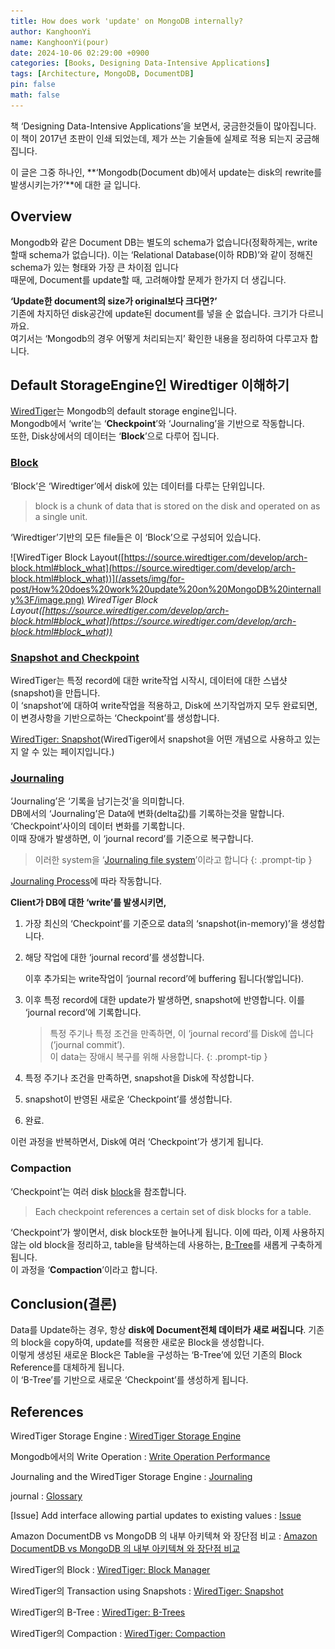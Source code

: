 ```yaml
---
title: How does work 'update' on MongoDB internally?
author: KanghoonYi
name: KanghoonYi(pour)
date: 2024-10-06 02:29:00 +0900
categories: [Books, Designing Data-Intensive Applications]
tags: [Architecture, MongoDB, DocumentDB]
pin: false
math: false
---
```


책 ‘Designing Data-Intensive Applications’을 보면서, 궁금한것들이 많아집니다.  
이 책이 2017년 초판이 인쇄 되었는데, 제가 쓰는 기술들에 실제로 적용 되는지 궁금해집니다.  
  
이 글은 그중 하나인, **‘Mongodb(Document db)에서 update는 disk의 rewrite를 발생시키는가?’**에 대한 글 입니다.

## Overview

Mongodb와 같은 Document DB는 별도의 schema가 없습니다(정확하게는, write할때 schema가 없습니다). 이는 ‘Relational Database(이하 RDB)’와 같이 정해진 schema가 있는 형태와 가장 큰 차이점 입니다  
때문에, Document를 update할 때, 고려해야할 문제가 한가지 더 생깁니다.  

**‘Update한 document의 size가 original보다 크다면?’**  
기존에 차지하던 disk공간에 update된 document를 넣을 순 없습니다. 크기가 다르니까요.  
여기서는 ‘Mongodb의 경우 어떻게 처리되는지’ 확인한 내용을 정리하여 다루고자 합니다.

## Default StorageEngine인 Wiredtiger 이해하기

[WiredTiger](https://www.mongodb.com/ko-kr/docs/manual/core/wiredtiger/)는 Mongodb의 default storage engine입니다.  
Mongodb에서 ‘write’는 ‘**Checkpoint**’와 ‘Journaling’을 기반으로 작동합니다.  
또한, Disk상에서의 데이터는 ‘**Block**’으로 다루어 집니다.

### [Block](https://source.wiredtiger.com/develop/arch-block.html#block_what)

‘Block’은 ‘Wiredtiger’에서 disk에 있는 데이터를 다루는 단위입니다.

> block is a chunk of data that is stored on the disk and operated on as a single unit.

‘Wiredtiger’기반의 모든 file들은 이 ‘Block’으로 구성되어 있습니다.

![WiredTiger Block Layout([https://source.wiredtiger.com/develop/arch-block.html#block_what](https://source.wiredtiger.com/develop/arch-block.html#block_what))](/assets/img/for-post/How%20does%20work%20update%20on%20MongoDB%20internally%3F/image.png)
_WiredTiger Block Layout([https://source.wiredtiger.com/develop/arch-block.html#block_what](https://source.wiredtiger.com/develop/arch-block.html#block_what))_

### [Snapshot and Checkpoint](https://www.mongodb.com/docs/manual/core/wiredtiger/#snapshots-and-checkpoints)

WiredTiger는 특정 record에 대한 write작업 시작시, 데이터에 대한 스냅샷(snapshot)을 만듭니다.  
이 ‘snapshot’에 대하여 write작업을 적용하고, Disk에 쓰기작업까지 모두 완료되면, 이 변경사항을 기반으로하는 ‘Checkpoint’를 생성합니다.

[WiredTiger: Snapshot](https://source.wiredtiger.com/develop/arch-snapshot.html#snapshot_transaction)(WiredTiger에서 snapshot을 어떤 개념으로 사용하고 있는지 알 수 있는 페이지입니다.)

### [Journaling](https://www.mongodb.com/docs/manual/core/journaling/)

‘Journaling’은 ‘기록을 남기는것’을 의미합니다.  
DB에서의 ‘Journaling’은 Data에 변화(delta값)를 기록하는것을 말합니다.  
‘Checkpoint’사이의 데이터 변화를 기록합니다.  
이때 장애가 발생하면, 이 ‘journal record’를 기준으로 복구합니다.

> 이러한 system을 ‘[Journaling file system](https://en.wikipedia.org/wiki/Journaling_file_system)’이라고 합니다
{: .prompt-tip }

[Journaling Process](https://www.mongodb.com/ko-kr/docs/manual/core/journaling/#journaling-process)에 따라 작동합니다.  
  
**Client가 DB에 대한 ‘write’를 발생시키면,**

1. 가장 최신의 ‘Checkpoint’를 기준으로 data의 ‘snapshot(in-memory)’을 생성합니다.
2. 해당 작업에 대한 ‘journal record’를 생성합니다.

   이후 추가되는 write작업이 ‘journal record’에 buffering 됩니다(쌓입니다).

3. 이후 특정 record에 대한 update가 발생하면, snapshot에 반영합니다.
   이를 ‘journal record’에 기록합니다.

   > 특정 주기나 특정 조건을 만족하면, 이 ‘journal record’를 Disk에 씁니다(’journal commit’).  
   > 이 data는 장애시 복구를 위해 사용합니다.
   {: .prompt-tip }

4. 특정 주기나 조건을 만족하면, snapshot을 Disk에 작성합니다.
5. snapshot이 반영된 새로운 ‘Checkpoint’를 생성합니다.
6. 완료.

이런 과정을 반복하면서, Disk에 여러 ‘Checkpoint’가 생기게 됩니다.

### Compaction

‘Checkpoint’는 여러 disk [block](https://source.wiredtiger.com/develop/arch-block.html)을 참조합니다.  
> Each checkpoint references a certain set of disk blocks for a table.

‘Checkpoint’가 쌓이면서, disk block또한 늘어나게 됩니다. 이에 따라, 이제 사용하지 않는 old block을 정리하고, table을 탐색하는데 사용하는, [B-Tree](https://source.wiredtiger.com/11.0.0/arch-btree.html)를 새롭게 구축하게 됩니다.  
이 과정을 ‘**Compaction**’이라고 합니다.

## Conclusion(결론)

Data를 Update하는 경우, 항상 **disk에 Document전체 데이터가 새로 써집니다**. 기존의 block을 copy하여, update를 적용한 새로운 Block을 생성합니다.  
이렇게 생성된 새로운 Block은 Table을 구성하는 ‘B-Tree’에 있던 기존의 Block Reference를 대체하게 됩니다.  
이 ‘B-Tree’를 기반으로 새로운 ‘Checkpoint’를 생성하게 됩니다.

## References

WiredTiger Storage Engine
: [WiredTiger Storage Engine](https://www.mongodb.com/docs/manual/core/wiredtiger/)

Mongodb에서의 Write Operation
: [Write Operation Performance](https://www.mongodb.com/docs/manual/core/write-performance/#journaling)

Journaling and the WiredTiger Storage Engine
: [Journaling](https://www.mongodb.com/docs/manual/core/journaling/#journaling-and-the-wiredtiger-storage-engine)

journal
: [Glossary](https://www.mongodb.com/docs/manual/reference/glossary/#std-term-journal)

\[Issue\] Add interface allowing partial updates to existing values
: [Issue](https://jira.mongodb.org/browse/WT-2972)

Amazon DocumentDB vs MongoDB 의 내부 아키텍쳐 와 장단점 비교
: [Amazon DocumentDB vs MongoDB 의 내부 아키텍쳐 와 장단점 비교](https://www.slideshare.net/awskorea/t1s2pdf#11)

WiredTiger의 Block
: [WiredTiger: Block Manager](https://source.wiredtiger.com/develop/arch-block.html#block_what)

WiredTiger의 Transaction using Snapshots
: [WiredTiger: Snapshot](https://source.wiredtiger.com/develop/arch-snapshot.html#snapshot_transaction)

WiredTiger의 B-Tree
: [WiredTiger: B-Trees](https://source.wiredtiger.com/11.0.0/arch-btree.html)

WiredTiger의 Compaction
: [WiredTiger: Compaction](https://source.wiredtiger.com/11.0.0/arch-compact.html)

